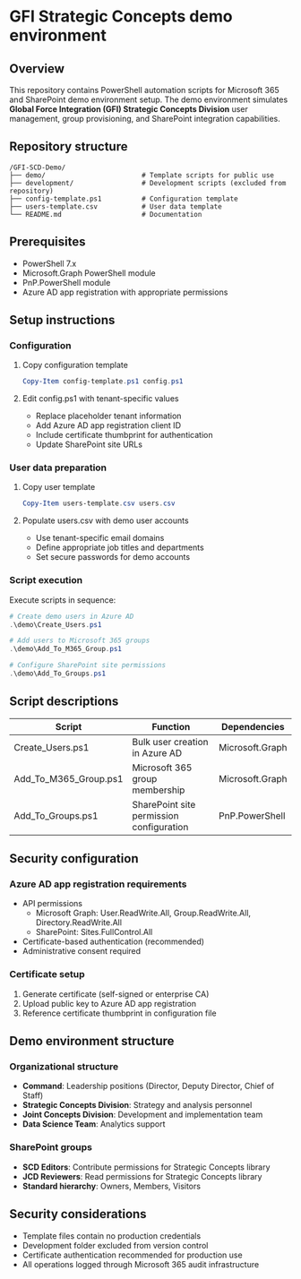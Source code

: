 # GFI Strategic Concepts demo environment

## Overview
This repository contains PowerShell automation scripts for Microsoft 365 and SharePoint demo environment setup. The demo environment simulates **Global Force Integration (GFI) Strategic Concepts Division** user management, group provisioning, and SharePoint integration capabilities.

## Repository structure
```
/GFI-SCD-Demo/
├── demo/                        # Template scripts for public use
├── development/                 # Development scripts (excluded from repository)
├── config-template.ps1          # Configuration template
├── users-template.csv           # User data template
└── README.md                    # Documentation
```

## Prerequisites
* PowerShell 7.x
* Microsoft.Graph PowerShell module
* PnP.PowerShell module
* Azure AD app registration with appropriate permissions

## Setup instructions

### Configuration
1. Copy configuration template
   ```powershell
   Copy-Item config-template.ps1 config.ps1
   ```

2. Edit config.ps1 with tenant-specific values
   * Replace placeholder tenant information
   * Add Azure AD app registration client ID
   * Include certificate thumbprint for authentication
   * Update SharePoint site URLs

### User data preparation
1. Copy user template
   ```powershell
   Copy-Item users-template.csv users.csv
   ```

2. Populate users.csv with demo user accounts
   * Use tenant-specific email domains
   * Define appropriate job titles and departments
   * Set secure passwords for demo accounts

### Script execution
Execute scripts in sequence:
```powershell
# Create demo users in Azure AD
.\demo\Create_Users.ps1

# Add users to Microsoft 365 groups
.\demo\Add_To_M365_Group.ps1

# Configure SharePoint site permissions
.\demo\Add_To_Groups.ps1
```

## Script descriptions

| Script | Function | Dependencies |
|--------|----------|--------------|
| Create_Users.ps1 | Bulk user creation in Azure AD | Microsoft.Graph |
| Add_To_M365_Group.ps1 | Microsoft 365 group membership | Microsoft.Graph |
| Add_To_Groups.ps1 | SharePoint site permission configuration | PnP.PowerShell |

## Security configuration

### Azure AD app registration requirements
* API permissions
  * Microsoft Graph: User.ReadWrite.All, Group.ReadWrite.All, Directory.ReadWrite.All
  * SharePoint: Sites.FullControl.All
* Certificate-based authentication (recommended)
* Administrative consent required

### Certificate setup
1. Generate certificate (self-signed or enterprise CA)
2. Upload public key to Azure AD app registration
3. Reference certificate thumbprint in configuration file

## Demo environment structure

### Organizational structure
* **Command**: Leadership positions (Director, Deputy Director, Chief of Staff)
* **Strategic Concepts Division**: Strategy and analysis personnel
* **Joint Concepts Division**: Development and implementation team
* **Data Science Team**: Analytics support

### SharePoint groups
* **SCD Editors**: Contribute permissions for Strategic Concepts library
* **JCD Reviewers**: Read permissions for Strategic Concepts library
* **Standard hierarchy**: Owners, Members, Visitors

## Security considerations
* Template files contain no production credentials
* Development folder excluded from version control
* Certificate authentication recommended for production use
* All operations logged through Microsoft 365 audit infrastructure
